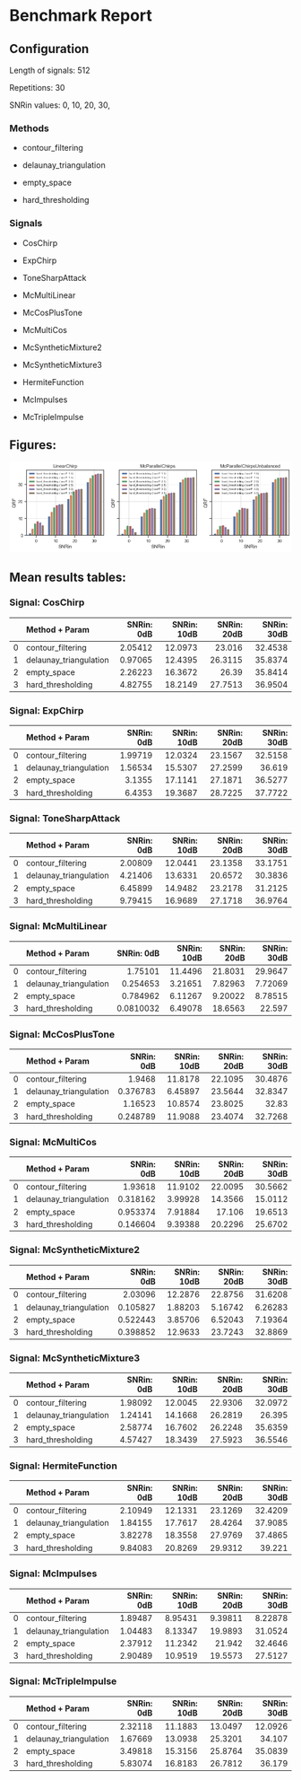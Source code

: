 # Benchmark Report 

## Configuration 

Length of signals: 512

Repetitions: 30

SNRin values: 
0, 
10, 
20, 
30, 


### Methods  

* contour_filtering 

* delaunay_triangulation 

* empty_space 

* hard_thresholding 

### Signals  

* CosChirp 

* ExpChirp 

* ToneSharpAttack 

* McMultiLinear 

* McCosPlusTone 

* McMultiCos 

* McSyntheticMixture2 

* McSyntheticMixture3 

* HermiteFunction 

* McImpulses 

* McTripleImpulse 

## Figures:
 ![Summary of results](results/../figures/plots_grid.png) 

## Mean results tables: 
### Signal: CosChirp
|    | Method + Param         |   SNRin: 0dB |   SNRin: 10dB |   SNRin: 20dB |   SNRin: 30dB |
|---:|:-----------------------|-------------:|--------------:|--------------:|--------------:|
|  0 | contour_filtering      |      2.05412 |       12.0973 |       23.016  |       32.4538 |
|  1 | delaunay_triangulation |      0.97065 |       12.4395 |       26.3115 |       35.8374 |
|  2 | empty_space            |      2.26223 |       16.3672 |       26.39   |       35.8414 |
|  3 | hard_thresholding      |      4.82755 |       18.2149 |       27.7513 |       36.9504 |
### Signal: ExpChirp
|    | Method + Param         |   SNRin: 0dB |   SNRin: 10dB |   SNRin: 20dB |   SNRin: 30dB |
|---:|:-----------------------|-------------:|--------------:|--------------:|--------------:|
|  0 | contour_filtering      |      1.99719 |       12.0324 |       23.1567 |       32.5158 |
|  1 | delaunay_triangulation |      1.56534 |       15.5307 |       27.2599 |       36.619  |
|  2 | empty_space            |      3.1355  |       17.1141 |       27.1871 |       36.5277 |
|  3 | hard_thresholding      |      6.4353  |       19.3687 |       28.7225 |       37.7722 |
### Signal: ToneSharpAttack
|    | Method + Param         |   SNRin: 0dB |   SNRin: 10dB |   SNRin: 20dB |   SNRin: 30dB |
|---:|:-----------------------|-------------:|--------------:|--------------:|--------------:|
|  0 | contour_filtering      |      2.00809 |       12.0441 |       23.1358 |       33.1751 |
|  1 | delaunay_triangulation |      4.21406 |       13.6331 |       20.6572 |       30.3836 |
|  2 | empty_space            |      6.45899 |       14.9482 |       23.2178 |       31.2125 |
|  3 | hard_thresholding      |      9.79415 |       16.9689 |       27.1718 |       36.9764 |
### Signal: McMultiLinear
|    | Method + Param         |   SNRin: 0dB |   SNRin: 10dB |   SNRin: 20dB |   SNRin: 30dB |
|---:|:-----------------------|-------------:|--------------:|--------------:|--------------:|
|  0 | contour_filtering      |    1.75101   |      11.4496  |      21.8031  |      29.9647  |
|  1 | delaunay_triangulation |    0.254653  |       3.21651 |       7.82963 |       7.72069 |
|  2 | empty_space            |    0.784962  |       6.11267 |       9.20022 |       8.78515 |
|  3 | hard_thresholding      |    0.0810032 |       6.49078 |      18.6563  |      22.597   |
### Signal: McCosPlusTone
|    | Method + Param         |   SNRin: 0dB |   SNRin: 10dB |   SNRin: 20dB |   SNRin: 30dB |
|---:|:-----------------------|-------------:|--------------:|--------------:|--------------:|
|  0 | contour_filtering      |     1.9468   |      11.8178  |       22.1095 |       30.4876 |
|  1 | delaunay_triangulation |     0.376783 |       6.45897 |       23.5644 |       32.8347 |
|  2 | empty_space            |     1.16523  |      10.8574  |       23.8025 |       32.83   |
|  3 | hard_thresholding      |     0.248789 |      11.9088  |       23.4074 |       32.7268 |
### Signal: McMultiCos
|    | Method + Param         |   SNRin: 0dB |   SNRin: 10dB |   SNRin: 20dB |   SNRin: 30dB |
|---:|:-----------------------|-------------:|--------------:|--------------:|--------------:|
|  0 | contour_filtering      |     1.93618  |      11.9102  |       22.0095 |       30.5662 |
|  1 | delaunay_triangulation |     0.318162 |       3.99928 |       14.3566 |       15.0112 |
|  2 | empty_space            |     0.953374 |       7.91884 |       17.106  |       19.6513 |
|  3 | hard_thresholding      |     0.146604 |       9.39388 |       20.2296 |       25.6702 |
### Signal: McSyntheticMixture2
|    | Method + Param         |   SNRin: 0dB |   SNRin: 10dB |   SNRin: 20dB |   SNRin: 30dB |
|---:|:-----------------------|-------------:|--------------:|--------------:|--------------:|
|  0 | contour_filtering      |     2.03096  |      12.2876  |      22.8756  |      31.6208  |
|  1 | delaunay_triangulation |     0.105827 |       1.88203 |       5.16742 |       6.26283 |
|  2 | empty_space            |     0.522443 |       3.85706 |       6.52043 |       7.19364 |
|  3 | hard_thresholding      |     0.398852 |      12.9633  |      23.7243  |      32.8869  |
### Signal: McSyntheticMixture3
|    | Method + Param         |   SNRin: 0dB |   SNRin: 10dB |   SNRin: 20dB |   SNRin: 30dB |
|---:|:-----------------------|-------------:|--------------:|--------------:|--------------:|
|  0 | contour_filtering      |      1.98092 |       12.0045 |       22.9306 |       32.0972 |
|  1 | delaunay_triangulation |      1.24141 |       14.1668 |       26.2819 |       26.395  |
|  2 | empty_space            |      2.58774 |       16.7602 |       26.2248 |       35.6359 |
|  3 | hard_thresholding      |      4.57427 |       18.3439 |       27.5923 |       36.5546 |
### Signal: HermiteFunction
|    | Method + Param         |   SNRin: 0dB |   SNRin: 10dB |   SNRin: 20dB |   SNRin: 30dB |
|---:|:-----------------------|-------------:|--------------:|--------------:|--------------:|
|  0 | contour_filtering      |      2.10949 |       12.1331 |       23.1269 |       32.4209 |
|  1 | delaunay_triangulation |      1.84155 |       17.7617 |       28.4264 |       37.9085 |
|  2 | empty_space            |      3.82278 |       18.3558 |       27.9769 |       37.4865 |
|  3 | hard_thresholding      |      9.84083 |       20.8269 |       29.9312 |       39.221  |
### Signal: McImpulses
|    | Method + Param         |   SNRin: 0dB |   SNRin: 10dB |   SNRin: 20dB |   SNRin: 30dB |
|---:|:-----------------------|-------------:|--------------:|--------------:|--------------:|
|  0 | contour_filtering      |      1.89487 |       8.95431 |       9.39811 |       8.22878 |
|  1 | delaunay_triangulation |      1.04483 |       8.13347 |      19.9893  |      31.0524  |
|  2 | empty_space            |      2.37912 |      11.2342  |      21.942   |      32.4646  |
|  3 | hard_thresholding      |      2.90489 |      10.9519  |      19.5573  |      27.5127  |
### Signal: McTripleImpulse
|    | Method + Param         |   SNRin: 0dB |   SNRin: 10dB |   SNRin: 20dB |   SNRin: 30dB |
|---:|:-----------------------|-------------:|--------------:|--------------:|--------------:|
|  0 | contour_filtering      |      2.32118 |       11.1883 |       13.0497 |       12.0926 |
|  1 | delaunay_triangulation |      1.67669 |       13.0938 |       25.3201 |       34.107  |
|  2 | empty_space            |      3.49818 |       15.3156 |       25.8764 |       35.0839 |
|  3 | hard_thresholding      |      5.83074 |       16.8183 |       26.7812 |       36.179  |

